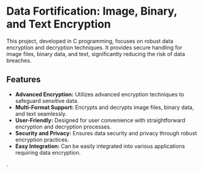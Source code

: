 # Data Fortification: Image, Binary, and Text Encryption

This project, developed in C programming, focuses on robust data encryption and decryption techniques. It provides secure handling for image files, binary data, and text, significantly reducing the risk of data breaches.

## Features

- **Advanced Encryption:** Utilizes advanced encryption techniques to safeguard sensitive data.
- **Multi-Format Support:** Encrypts and decrypts image files, binary data, and text seamlessly.
- **User-Friendly:** Designed for user convenience with straightforward encryption and decryption processes.
- **Security and Privacy:** Ensures data security and privacy through robust encryption practices.
- **Easy Integration:** Can be easily integrated into various applications requiring data encryption.

.
